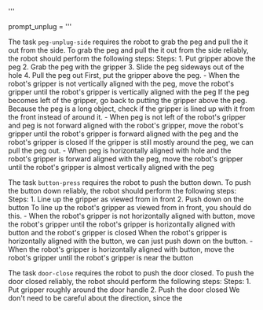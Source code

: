 
'''

prompt_unplug = '''


The task `peg-unplug-side` requires the robot to grab the peg and pull the it out from the side.
To grab the peg and pull the it out from the side reliably, the robot should perform the following steps:
    Steps:  1. Put gripper above the peg  2. Grab the peg with the gripper  3. Slide the peg sideways out of the hole  4. Pull the peg out
    First, put the gripper above the peg.
    - When the robot's gripper is not vertically aligned with the peg, move the robot's gripper until the robot's gripper is vertically aligned with the peg
    If the peg becomes left of the gripper, go back to putting the gripper above the peg. Because the peg is a long object, check if the gripper is lined up with it from the front instead of around it.
    - When peg is not left of the robot's gripper and peg is not forward aligned with the robot's gripper, move the robot's gripper until the robot's gripper is forward aligned with the peg and the robot's gripper is closed
    If the gripper is still mostly around the peg, we can pull the peg out.
    - When peg is horizontally aligned with hole and the robot's gripper is forward aligned with the peg, move the robot's gripper until the robot's gripper is almost vertically aligned with the peg

The task `button-press` requires the robot to push the button down.
To push the button down reliably, the robot should perform the following steps:
    Steps:  1. Line up the gripper as viewed from in front  2. Push down on the button
    To line up the robot's gripper as viewed from in front, you should do this.
    - When the robot's gripper is not horizontally aligned with button, move the robot's gripper until the robot's gripper is horizontally aligned with button and the robot's gripper is closed
    When the robot's gripper is horizontally aligned with the button, we can just push down on the button.
    - When the robot's gripper is horizontally aligned with button, move the robot's gripper until the robot's gripper is near the button

The task `door-close` requires the robot to push the door closed.
To push the door closed reliably, the robot should perform the following steps:
    Steps:  1. Put gripper roughly around the door handle  2. Push the door closed
    We don't need to be careful about the direction, since the